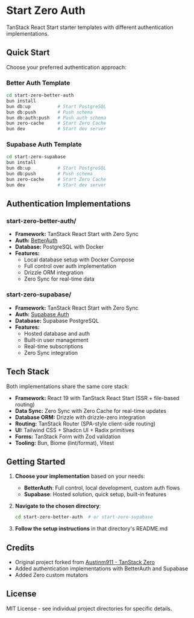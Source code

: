 # Start Zero Auth

TanStack React Start starter templates with different authentication implementations.

## Quick Start

Choose your preferred authentication approach:

### Better Auth Template

```bash
cd start-zero-better-auth
bun install
bun db:up          # Start PostgreSQL
bun db:push        # Push schema
bun db:auth:push   # Push auth schema
bun zero-cache     # Start Zero Cache
bun dev            # Start dev server
```

### Supabase Auth Template

```bash
cd start-zero-supabase
bun install
bun db:up          # Start PostgreSQL
bun db:push        # Push schema
bun zero-cache     # Start Zero Cache
bun dev            # Start dev server
```

## Authentication Implementations

### start-zero-better-auth/

- **Framework:** TanStack React Start with Zero Sync
- **Auth:** [BetterAuth](https://www.better-auth.com/)
- **Database:** PostgreSQL with Docker
- **Features:**
  - Local database setup with Docker Compose
  - Full control over auth implementation
  - Drizzle ORM integration
  - Zero Sync for real-time data

### start-zero-supabase/

- **Framework:** TanStack React Start with Zero Sync
- **Auth:** [Supabase Auth](https://supabase.com/auth)
- **Database:** Supabase PostgreSQL
- **Features:**
  - Hosted database and auth
  - Built-in user management
  - Real-time subscriptions
  - Zero Sync integration

## Tech Stack

Both implementations share the same core stack:

- **Framework:** React 19 with TanStack React Start (SSR + file-based routing)
- **Data Sync:** Zero Sync with Zero Cache for real-time updates
- **Database ORM:** Drizzle with drizzle-zero integration
- **Routing:** TanStack Router (SPA-style client-side routing)
- **UI:** Tailwind CSS + Shadcn UI + Radix primitives
- **Forms:** TanStack Form with Zod validation
- **Tooling:** Bun, Biome (lint/format), Vitest

## Getting Started

1. **Choose your implementation** based on your needs:

   - **BetterAuth**: Full control, local development, custom auth flows
   - **Supabase**: Hosted solution, quick setup, built-in features

2. **Navigate to the chosen directory**:

   ```bash
   cd start-zero-better-auth  # or start-zero-supabase
   ```

3. **Follow the setup instructions** in that directory's README.md

## Credits

- Original project forked from [Austinm911 - TanStack Zero](https://github.com/austinm911/tanstack-zero)
- Added authentication implementations with BetterAuth and Supabase
- Added Zero custom mutators

## License

MIT License - see individual project directories for specific details.
